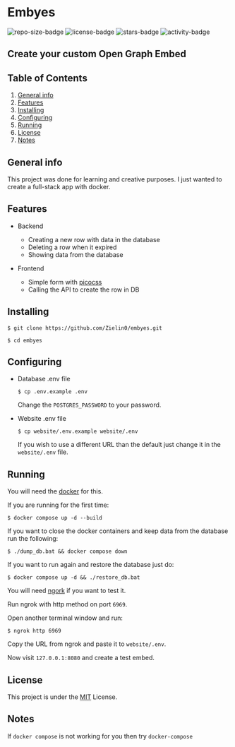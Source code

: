 # Embyes

![repo-size-badge](https://img.shields.io/github/repo-size/Zielin0/embyes?style=flat-square)
![license-badge](https://img.shields.io/github/license/Zielin0/embyes?style=flat-square)
![stars-badge](https://img.shields.io/github/stars/Zielin0/embyes?style=flat-square)
![activity-badge](https://img.shields.io/github/commit-activity/m/Zielin0/embyes?style=flat-square)

## Create your custom Open Graph Embed

## Table of Contents

1. [General info](#general-info)
2. [Features](#features)
3. [Installing](#installing)
4. [Configuring](#configuring)
5. [Running](#running)
6. [License](#license)
7. [Notes](#notes)

## General info

This project was done for learning and creative purposes. I just wanted to create a full-stack app with docker.

## Features

- Backend
  - Creating a new row with data in the database
  - Deleting a row when it expired
  - Showing data from the database
  
- Frontend
  - Simple form with [picocss](https://picocss.com/)
  - Calling the API to create the row in DB

## Installing

  ```shell
  $ git clone https://github.com/Zielin0/embyes.git

  $ cd embyes
  ```

## Configuring

- Database .env file

  ```shell
  $ cp .env.example .env
  ```

  Change the `POSTGRES_PASSWORD` to your password.

- Website .env file

  ```shell
  $ cp website/.env.example website/.env
  ```

  If you wish to use a different URL than the default just change it in the `website/.env` file.

## Running

You will need the [docker](https://www.docker.com/) for this.

If you are running for the first time:

```shell
$ docker compose up -d --build
```

If you want to close the docker containers and keep data from the database run the following:

```shell
$ ./dump_db.bat && docker compose down
```

If you want to run again and restore the database just do:

```shell
$ docker compose up -d && ./restore_db.bat
```

You will need [ngork](https://ngrok.com/) if you want to test it.

Run ngrok with http method on port `6969`.

Open another terminal window and run:

```shell
$ ngrok http 6969
```

Copy the URL from ngrok and paste it to `website/.env`.

Now visit `127.0.0.1:8080` and create a test embed.

## License

This project is under the [MIT](./LICENSE) License.

## Notes

If `docker compose` is not working for you then try `docker-compose`
